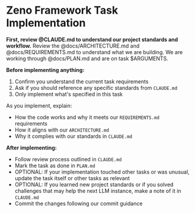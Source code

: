 # Zeno Framework Task Implementation

**First, review @CLAUDE.md to understand our project standards and workflow.**
Review the @docs/ARCHITECTURE.md and @docs/REQUIREMENTS.md to understand what we are building.
We are working through @docs/PLAN.md and are on task $ARGUMENTS.

**Before implementing anything:**

1. Confirm you understand the current task requirements
2. Ask if you should reference any specific standards from `CLAUDE.md`
3. Only implement what's specified in this task

As you implement, explain:

- How the code works and why it meets our `REQUIREMENTS.md` requirements
- How it aligns with our `ARCHITECTURE.md`
- Why it complies with our standards in `CLAUDE.md`

**After implementing:**

- Follow review process outlined in `CLAUDE.md`
- Mark the task as done in `PLAN.md`
- OPTIONAL: If your implementation touched other tasks or was unusual, update the task itself or other tasks as relevant
- OPTIONAL: If you learned new project standards or if you solved challenges that may help the next LLM instance, make a note of it in `CLAUDE.md`
- Commit the changes following our commit guidance
